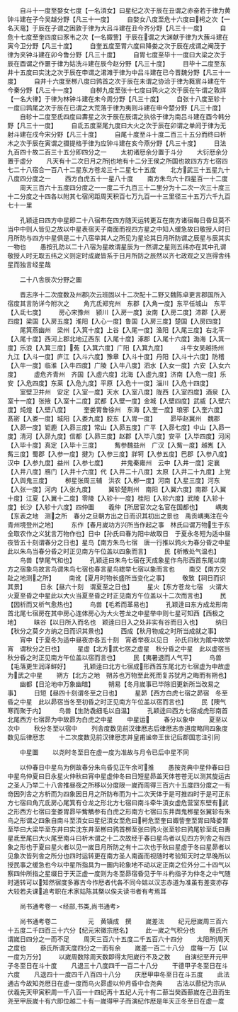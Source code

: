 <!-- { "loadSidebar": true } -->
　　自斗十一度至婺女七度【一名湏女】曰星纪之次于辰在丑谓之赤奋若于律为黄钟斗建在子今吴越分野【凡三十一度】
　　自婺女八度至危十六度曰枵之次【一名天鼋】于辰在子谓之困敦于律为大吕斗建在丑今齐分野【凡三十一度】
　　自危十七度至奎四度曰豕韦之次【一名娵訾】于辰在谓之大渊献于律为大蔟斗建在寅今卫分野【凡三十度】
　　自奎五度至胃六度曰降娄之次于辰在戌谓之阉茂于律为夹钟斗建在卯今鲁分野【凡三十度】
　　自胃七度至毕十一度曰大梁之次于辰在酉谓之作噩于律为姑洗斗建在辰今赵分野【凡三十度】
　　目毕十二度至东井十五度曰实沈之次于辰在申谓之涒滩于律为中吕斗建在已今晋魏分野【凡三十一度】
　　自井十六度至栁八度曰鹑首之次于辰在未谓之协洽于律为蕤賔斗建在午今秦分野【凡三十一度】
　　自栁九度至张十七度曰鹑火之次于辰在午谓之敦牂【一名大律】于律为林钟斗建在未今周分野【凡三十度】
　　自张十八度至轸十一度曰鹑尾之次于辰在已谓之大荒落于律为夷则斗建在申今楚分野【凡三十度】
　　自轸十二度至氐四度曰夀星之次于辰在辰谓之执徐于律为南吕斗建在酉今韩分野【凡三十一度】
　　自氐五度至尾九度曰大火之次于辰在卯谓之单阏于律为无射斗建在戌今宋分野【凡三十度】
　　自尾十度至斗十度二百三十五分而终曰析木之次于辰在寅谓之摄提格于律为应钟斗建在亥今燕分野【凡三十度】
　　日法九百四十故二百三十五分即四分之一
　　太初诸厯余分置于斗分
　　大衍厯余分置于虚分
　　凡天有十二次日月之所也地有十二分王侯之所国也故四方方七宿四七二十八宿合一百八十二星东方苍龙三十二星七十五度
　　北方武三十五星九十八度四分度之一
　　西方白虎五十一星八十度
　　南方朱鸟六十四星百一十二度
　　周天三百六十五度四分度之一一度二千九百三十二里分为十二次一次三十度三十二分度之十四各以附其七宿闲距周天积百七万九百一十三里径三十五万六千九百七十一里














　　孔颖逹曰四方中星即二十八宿布在四方随天运转更互在南方诸宿每日昏旦莫不当中中则人皆见之故以中星表宿天子南面而视四方星之中知人缓急故曰敬授人时日月所防与四方中星俱是二十八宿举其人之所见为星论其日月所防谓之辰星与辰其实一物也
　　愚按孔防以二十八宿为星故谓星辰为一然谓之星则五纬亦在其中孔谓敬授人时无取五纬之义则定时成嵗皆系于日月所防之辰然以齐七政观之又岂得舎纬星而独言经星哉






　　二十八舎辰次分野之圗












　　晋志序十二次度数及州郡次云班固以十二次配十二野又魏陈卓更言郡国所入宿度其言防详今附次之
　　角亢氐郑兖州　东郡【入角一度】东平任城山　东平【入氐七度】
　　房心宋豫州　颍川【入房一度】汝南【入房二度】沛郡【入房四度】梁国【入房五度】淮阳【入心一度】鲁国【入房三度】楚国【入房四度】
　　尾箕燕幽州　梁州【入箕十度】上谷【入尾一度】渔阳【入尾三度】右北平【入尾十度】西河上郡北地辽西东【入尾十度】涿郡【入尾十六度】渤海【入箕一度】乐浪【入箕三度】菟【入箕六度】广阳【入箕九度】
　　斗牛女吴越扬州　九江【入斗一度】庐江【入斗六度】豫章【入斗十度】丹阳【入斗十六度】防稽【入牛一度】临淮【入牛四度】广陵【入牛八度】泗水【入女一度】六安【入女六度】
　　虚危齐青州　齐国【入虚六度】北海【入虚九度】济南【入危一度】乐安【入危四度】东莱【入危九度】平原【入危十一度】淄川【入危十四度】
　　室壁卫并州　安定【入室一度】天水【入室八度】陇西【入室四度】酒泉【入室十一度】张掖【入室十二度】武都【入壁一度】金城【入壁四度】武威【入壁六度】炖煌【入壁八度】
　　奎娄胃鲁徐州　东海【入奎一度】琅邪【入奎六度】髙密【入娄一度】城阳【入娄九度】胶东【入胃一度】
　　昴毕赵冀州　魏郡【入昴一度】钜鹿【入昴三度】常山【入昴五度】广平【入昴七度】中山【入昴一度】清河【入昴九度】信都【入昴三度】赵郡【入毕八度】安平【入毕四度】河闲【入毕十度】真定【入毕十三度】
　　觜参魏益州　广汉【入觜一度】越嶲【入觜三度】蜀郡【入参一度】揵为【入参三度】牂牱【入参五度】巴郡【入参八度】汉中【入参九度】益州【入参七度】
　　井鬼秦雍州　云中【入井一度】定襄【入井八度】鴈门【入井十六度】代【入井二十八度】太原【入井二十九度】上党【入舆鬼三度】
　　栁星张周三辅　洪农【入栁一度】河南【入星三度】河东【入张一度】河内【入张九度】
　　翼轸楚荆州　南阳【入翼六度】南郡【入翼十度】江夏【入翼十二度】零陵【入轸十一度】桂阳【入轸六度】武陵【入轸十度】长沙【入轸十六度】四仲圗
　　羲仲【所居官次之名官在国都也】
　　嵎夷【东表之地　测之所　春分之旦朝方出之日而识其初出之景也　禹贡嵎夷注在今青州境登州之地】
　　东作【春月嵗功方兴所当作起之事　林氏曰谓万物生于东全取农作之义犹言万物作也】日中【孙氏曰春为阳中故取日　于夏永冬短为适中昼夜皆五十刻谓春分之日也】星鸟【南方朱鸟七宿　唐一行推以鹑火为春分昏之中星此以朱鸟当春分昏之时正见南方午位盖以四象而言】
　　民【析散处气温也】
　　鸟兽【孳尾气和也】
　　孔颖逹曰朱鸟七宿在天成象星作鸟形西首东尾以南方之宿象鸟故言鸟谓朱鸟七宿也春言星鸟緫举七宿以象而言也
　　南交【南方交趾之地测之所】
　　南讹【夏月时物长盛所当变化之事】
　　敬致【祠日而识其景】
　　日永【昼六十刻　谓夏至之日也】
　　星火【东方苍龙七宿　火谓大火夏至昏之中星此以大火当夏至昏之时正见南方午位盖以十二次而言也】
　　民【因析而又析气愈热也】
　　鸟兽【毛希而革易也】
　　孔颖逹曰东方成龙形南首北尾七宿房在其中房心连体房心为大火苍龙之中星举中则七星可知西【西极之地】
　　昧谷【以日所入而名也　颖逹曰日入之处非实有谷而日入也】
　　纳日【秋分之莫夕方纳之日而识其景也】
　　西成【秋月物成之时所当成就之事】
　　宵中【于夏冬为适中昼夜亦各五十刻　宵者举夜以见日　孙氏曰秋为隂中故举宵　谓秋分之日也】
　　星虚【北方武七宿之虚星　秋分昏之中星　此以虚宿当秋分昏之时正见南方午位盖以宿而言也】
　　民【夷暑退而人气平】
　　鸟兽【毛落更生润泽鲜好】
　　孔颖逹曰北方七宿成形西首东尾北方七宿虚为中故虚为武之中星
　　朔方【北方之地　朔苏也万物至此死而复苏犹月之晦而有朔也】
　　幽都【日沦地中万象幽暗】
　　朔易【冬月嵗事已毕除旧更新所当改易之事】
　　日短【昼四十刻谓冬至之日也】
　　星昴【西方白虎七宿之昴宿　冬至昏之中星　此以昴宿当冬至初昏之时正见南方午位盖以宿而言也】
　　民【隩气寒而聚于内】
　　鸟兽【生防毳细毛以自温】
　　孔颖逹曰西方七宿成虎形南首北尾西方七宿昴为中故昴为白虎之中星
　　中星运
　　春分以象中
　　夏至以次中
　　秋分冬至以宿中
　　列舎度数见前汉律厯志后律厯志赤道度略同四象度数见后律厯志
　　十二次度数见前汉律厯志并皇甫谧帝王世记后郡国志注引同















　　中星圗
　　以尧时冬至日在虚一度为准故与月令已后中星不同











　　以仲春日中星鸟为例故春分朱鸟昏见正午余可推
　　愚按尧典中星仲春曰日中星鸟仲夏曰日永星火仲秋曰宵中星虚仲冬曰日短星昴盖天体苍苍无以测其旋运古之圣人乃举二十八舎推昼夜之所移以分度限一嵗而周得三百六十五度四分度之一有竒因列舎之方析而为四象因日月之所防布而为十二次天体于是可推四时于是可正东方七宿曰角亢氐房心尾箕有仓龙之形北方七宿曰南斗牵牛湏女虚危营室东壁有武之形西方七宿曰奎娄胃昴毕觜觹参有白虎之形南方七宿曰东井舆鬼栁星张翼轸有朱鸟之形谓之四象自南斗至湏女曰星纪湏女至危曰枵危至奎曰娵訾奎至胃曰降娄胃至毕曰大梁毕至东井曰实沈东井至栁曰鹑首栁至张曰鹑火张至轸曰鹑尾轸至氐曰夀星氐至尾曰大火尾至南斗曰析木谓之十二次故经于春曰星鸟者以见四方列舎之有四象之形也于夏曰星火者以见一嵗日月所防之有十二次也于秋曰星虚于冬曰星昴者以见象次皆列舎之所分也四时运转更在南方圣人南面而视随时考验知天时之早晚所以授民事之缓急也今以中星所指具为一圗内轮象地不动以定正南之位外分二十四气以察四仲所指之星缀日于天正虚一度则为冬至昴宿昏见于午斗杓指子为仲冬之中气随时逓转可以知然宿度多寡古今作厯者代各不同今姑以汉志赤道为准虽有差变亦存大较若夫课追考职在术家姑陈其槩以俟夫读书者有考焉耳




















　　尚书通考卷一
<经部,书类,尚书通考>

　　尚书通考卷二　　　　　元　黄镇成　撰
　　嵗差法
　　纪元厯嵗周三百六十五度二千四百三十六分【纪元宋徽宗厯名】
　　此一嵗之气积分也
　　蔡氏所谓嵗日四分之一而不足
　　周天三百六十五度二千五百六十四分
　　太阳所周天之度也
　　蔡氏所谓天度四分之一而有余
　　嵗差一百二十八分　度每一万【以一度为万分】
　　以嵗周数除周天数即得太阳嵗行不及之数
　　自演纪至开元甲子冬至日在斗十度
　　凡退三十八度四千一百二十八分
　　干德甲子冬至日在斗六度
　　凡退四十一度四千八百四十八分
　　庆厯甲申冬至日在斗五度
　　此法通古今故知尧厯日在虚一度而鸟火昴虚以仲月昏中合尧典
　　古法以蔀纪为宗从伏羲先天甲寅积周一千八百一十四纪再十五纪人元十有二蔀当癸酉蔀嵗在己丑而生尧至甲辰嵗十有六即位越二十有一嵗得甲子而演纪作厯是年天正冬至日在虚一度
